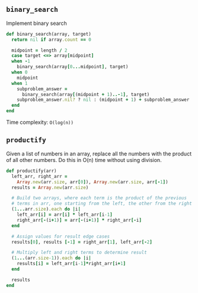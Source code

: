 ## `binary_search`

Implement binary search

```ruby
def binary_search(array, target)
  return nil if array.count == 0

  midpoint = length / 2
  case target <=> array[midpoint]
  when -1
    binary_search(array[0...midpoint], target)
  when 0
    midpoint
  when 1
    subproblem_answer =
      binary_search(array[(midpoint + 1)..-1], target)
    subproblem_answer.nil? ? nil : (midpoint + 1) + subproblem_answer
  end
end
```

Time complexity: `O(log(n))`

## `productify`

Given a list of numbers in an array, replace all the numbers with the
product of all other numbers. Do this in O(n) time without using
division.

```ruby
def productify(arr)
  left_arr, right_arr =
    Array.new(arr.size, arr[0]), Array.new(arr.size, arr[-1])
  results = Array.new(arr.size)

  # Build two arrays, where each term is the product of the previous
  # terms in arr, one starting from the left, the other from the right
  (1...arr.size).each do |i|
    left_arr[i] = arr[i] * left_arr[i-1]
    right_arr[-(i+1)] = arr[-(i+1)] * right_arr[-i]
  end

  # Assign values for result edge cases
  results[0], results [-1] = right_arr[1], left_arr[-2]

  # Multiply left and right terms to determine result
  (1...(arr.size-1)).each do |i|
    results[i] = left_arr[i-1]*right_arr[i+1]
  end

  results
end
```

